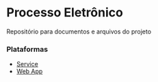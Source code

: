 # Processo Eletrônico
Repositório para documentos e arquivos do projeto

### Plataformas

* [Service](https://github.com/prodest/processo-eletronico-web-api)
* [Web App](https://github.com/prodest/processo-eletronico-web-app)
